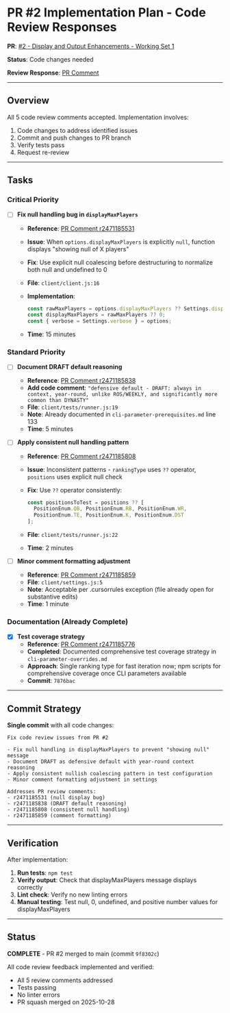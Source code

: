 # PR #2 Implementation Plan - Code Review Responses

**PR**: [#2 - Display and Output Enhancements - Working Set 1](https://github.com/JohnCastleman/fantasy-football/pull/2)

**Status**: Code changes needed

**Review Response**: [PR Comment](https://github.com/JohnCastleman/fantasy-football/pull/2#issuecomment-3458875666)

---

## Overview

All 5 code review comments accepted. Implementation involves:

1. Code changes to address identified issues
2. Commit and push changes to PR branch
3. Verify tests pass
4. Request re-review

---

## Tasks

### Critical Priority

- [ ] **Fix null handling bug in `displayMaxPlayers`**
  - **Reference**: [PR Comment r2471185531](https://github.com/JohnCastleman/fantasy-football/pull/2#discussion_r2471185531)
  - **Issue**: When `options.displayMaxPlayers` is explicitly `null`, function displays "showing null of X players"
  - **Fix**: Use explicit null coalescing before destructuring to normalize both null and undefined to 0
  - **File**: `client/client.js:16`
  - **Implementation**:

    ```javascript
    const rawMaxPlayers = options.displayMaxPlayers ?? Settings.displayMaxPlayers;
    const displayMaxPlayers = rawMaxPlayers ?? 0;
    const { verbose = Settings.verbose } = options;
    ```

  - **Time**: 15 minutes

### Standard Priority

- [ ] **Document DRAFT default reasoning**
  - **Reference**: [PR Comment r2471185838](https://github.com/JohnCastleman/fantasy-football/pull/2#discussion_r2471185838)
  - **Add code comment**: `"defensive default - DRAFT: always in context, year-round, unlike ROS/WEEKLY, and significantly more common than DYNASTY"`
  - **File**: `client/tests/runner.js:19`
  - **Note**: Already documented in `cli-parameter-prerequisites.md` line 133
  - **Time**: 5 minutes

- [ ] **Apply consistent null handling pattern**
  - **Reference**: [PR Comment r2471185808](https://github.com/JohnCastleman/fantasy-football/pull/2#discussion_r2471185808)
  - **Issue**: Inconsistent patterns - `rankingType` uses `??` operator, `positions` uses explicit null check
  - **Fix**: Use `??` operator consistently:

    ```javascript
    const positionsToTest = positions ?? [
      PositionEnum.QB, PositionEnum.RB, PositionEnum.WR,
      PositionEnum.TE, PositionEnum.K, PositionEnum.DST
    ];
    ```

  - **File**: `client/tests/runner.js:22`
  - **Time**: 2 minutes

- [ ] **Minor comment formatting adjustment**
  - **Reference**: [PR Comment r2471185859](https://github.com/JohnCastleman/fantasy-football/pull/2#discussion_r2471185859)
  - **File**: `client/settings.js:5`
  - **Note**: Acceptable per .cursorrules exception (file already open for substantive edits)
  - **Time**: 1 minute

### Documentation (Already Complete)

- [x] **Test coverage strategy**
  - **Reference**: [PR Comment r2471185776](https://github.com/JohnCastleman/fantasy-football/pull/2#discussion_r2471185776)
  - **Completed**: Documented comprehensive test coverage strategy in `cli-parameter-overrides.md`
  - **Approach**: Single ranking type for fast iteration now; npm scripts for comprehensive coverage once CLI parameters available
  - **Commit**: `7876bac`

---

## Commit Strategy

**Single commit** with all code changes:

```text
Fix code review issues from PR #2

- Fix null handling in displayMaxPlayers to prevent "showing null" message
- Document DRAFT as defensive default with year-round context reasoning  
- Apply consistent nullish coalescing pattern in test configuration
- Minor comment formatting adjustment in settings

Addresses PR review comments:
- r2471185531 (null display bug)
- r2471185838 (DRAFT default reasoning)
- r2471185808 (consistent null handling)
- r2471185859 (comment formatting)
```

---

## Verification

After implementation:

1. **Run tests**: `npm test`
2. **Verify output**: Check that displayMaxPlayers message displays correctly
3. **Lint check**: Verify no new linting errors
4. **Manual testing**: Test null, 0, undefined, and positive number values for displayMaxPlayers

---

## Status

**COMPLETE** - PR #2 merged to main (commit `9f8302c`)

All code review feedback implemented and verified:

- All 5 review comments addressed
- Tests passing
- No linter errors
- PR squash merged on 2025-10-28
